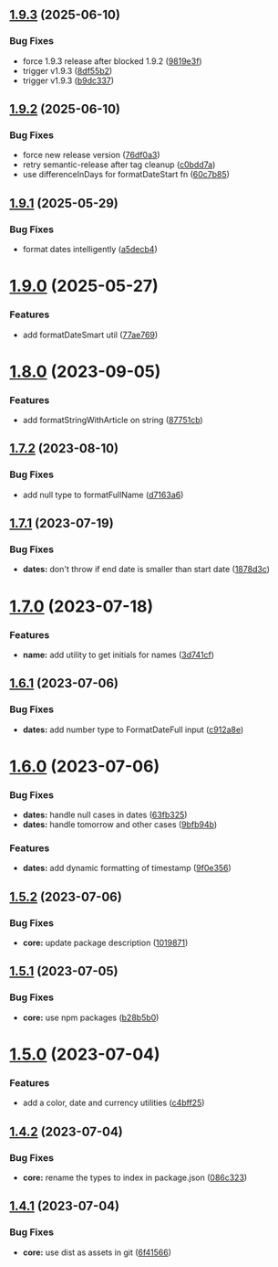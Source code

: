 ## [1.9.3](https://github.com/naamche/utils/compare/v1.9.2...v1.9.3) (2025-06-10)


### Bug Fixes

* force 1.9.3 release after blocked 1.9.2 ([9819e3f](https://github.com/naamche/utils/commit/9819e3f5b63bbf120dc649a231ca7f32fe8fe5e0))
* trigger v1.9.3 ([8df55b2](https://github.com/naamche/utils/commit/8df55b2b613501fbd02ffefd58d1f232d4e4f1c0))
* trigger v1.9.3 ([b9dc337](https://github.com/naamche/utils/commit/b9dc3372d4fe1acc87f47551851b01e8fcb07ad1))

## [1.9.2](https://github.com/naamche/utils/compare/v1.9.1...v1.9.2) (2025-06-10)


### Bug Fixes

* force new release version ([76df0a3](https://github.com/naamche/utils/commit/76df0a32975c83dba0d132c196615ab782efb4d0))
* retry semantic-release after tag cleanup ([c0bdd7a](https://github.com/naamche/utils/commit/c0bdd7ab9e3d21b9c1c882a5e037f07d25ad5fc2))
* use differenceInDays for formatDateStart fn ([60c7b85](https://github.com/naamche/utils/commit/60c7b8526116180923ee3f003b526efd21d70ac5))

## [1.9.1](https://github.com/naamche/utils/compare/v1.9.0...v1.9.1) (2025-05-29)


### Bug Fixes

* format dates intelligently ([a5decb4](https://github.com/naamche/utils/commit/a5decb450468278117de3e0bf4429eb9ab8112c1))

# [1.9.0](https://github.com/naamche/utils/compare/v1.8.0...v1.9.0) (2025-05-27)


### Features

* add formatDateSmart util ([77ae769](https://github.com/naamche/utils/commit/77ae769d2cd5573919b4d675acd5ad5020a4bb95))

# [1.8.0](https://github.com/naamche/utils/compare/v1.7.2...v1.8.0) (2023-09-05)


### Features

* add formatStringWithArticle on string ([87751cb](https://github.com/naamche/utils/commit/87751cbbd10b6428fa83f95e80eca322fc3c3e8f))

## [1.7.2](https://github.com/naamche/utils/compare/v1.7.1...v1.7.2) (2023-08-10)


### Bug Fixes

* add null type to formatFullName ([d7163a6](https://github.com/naamche/utils/commit/d7163a6257082a5cd394bb45e241314fc70fdd32))

## [1.7.1](https://github.com/naamche/utils/compare/v1.7.0...v1.7.1) (2023-07-19)


### Bug Fixes

* **dates:** don't throw if end date is smaller than start date ([1878d3c](https://github.com/naamche/utils/commit/1878d3c414670cc7f7eea560c3e51391069bac4a))

# [1.7.0](https://github.com/naamche/utils/compare/v1.6.1...v1.7.0) (2023-07-18)


### Features

* **name:** add utility to get initials for names ([3d741cf](https://github.com/naamche/utils/commit/3d741cf124a1b44bd0684986854a68f0fb986bf2))

## [1.6.1](https://github.com/naamche/utils/compare/v1.6.0...v1.6.1) (2023-07-06)


### Bug Fixes

* **dates:** add number type to FormatDateFull input ([c912a8e](https://github.com/naamche/utils/commit/c912a8e98c6e10a3006afca8ff027e06bd031f56))

# [1.6.0](https://github.com/naamche/utils/compare/v1.5.2...v1.6.0) (2023-07-06)


### Bug Fixes

* **dates:** handle null cases in dates ([63fb325](https://github.com/naamche/utils/commit/63fb32519a24836920a999adc775f762a72a0f86))
* **dates:** handle tomorrow and other cases ([9bfb94b](https://github.com/naamche/utils/commit/9bfb94bc3a03c435b5cdfed7f373e4574127e34e))


### Features

* **dates:** add dynamic formatting of timestamp ([9f0e356](https://github.com/naamche/utils/commit/9f0e356e1d338b9983233b12776e323cc6d8f7cf))

## [1.5.2](https://github.com/naamche/utils/compare/v1.5.1...v1.5.2) (2023-07-06)


### Bug Fixes

* **core:** update package description ([1019871](https://github.com/naamche/utils/commit/101987169d1e8db212750369415398a732e6421f))

## [1.5.1](https://github.com/naamche/utils/compare/v1.5.0...v1.5.1) (2023-07-05)


### Bug Fixes

* **core:** use npm packages ([b28b5b0](https://github.com/naamche/utils/commit/b28b5b04db89c1f91adef161f8d2c3ba65cd18b2))

# [1.5.0](https://github.com/naamche/utils/compare/v1.4.2...v1.5.0) (2023-07-04)


### Features

* add a color, date and currency utilities ([c4bff25](https://github.com/naamche/utils/commit/c4bff253174e812502e3d444ee365909e467c7d6))

## [1.4.2](https://github.com/naamche/utils/compare/v1.4.1...v1.4.2) (2023-07-04)


### Bug Fixes

* **core:** rename the types to index in package.json ([086c323](https://github.com/naamche/utils/commit/086c323f3381d41852b1c10294bb62b16d1679ab))

## [1.4.1](https://github.com/naamche/utils/compare/v1.4.0...v1.4.1) (2023-07-04)

### Bug Fixes

- **core:** use dist as assets in git ([6f41566](https://github.com/naamche/utils/commit/6f41566cddaedcff9127d2892dcc364fe3f2fed1))
